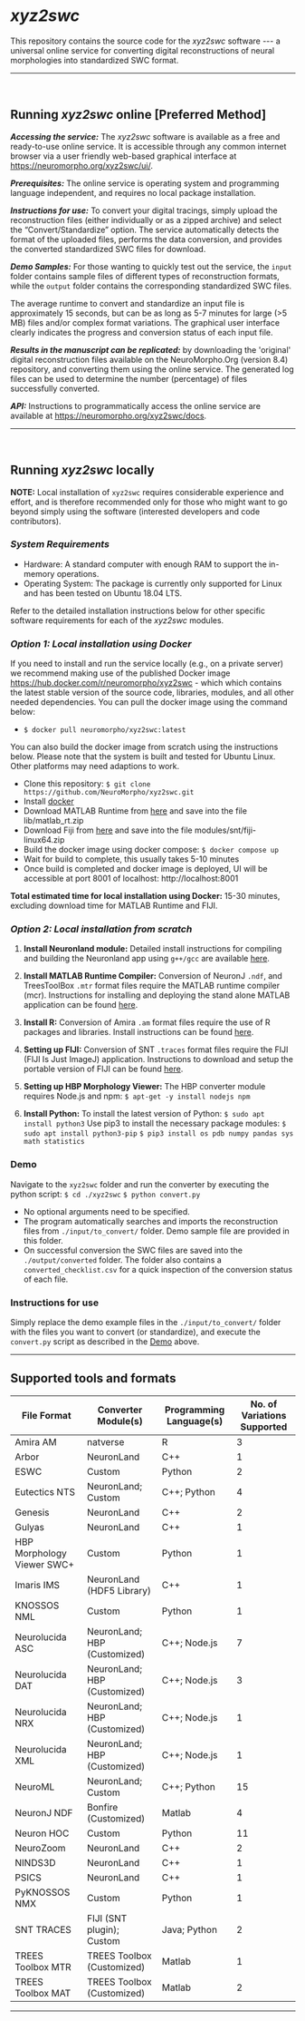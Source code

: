 # *xyz2swc*

This repository contains the source code for the *xyz2swc* software --- a universal online service for converting digital reconstructions of neural morphologies into standardized SWC format.

---
<br/>


## Running *xyz2swc* online [Preferred Method] 

***Accessing the service:*** The *xyz2swc* software is available as a free and ready-to-use online service. It is accessible through any common internet browser via a user friendly web-based graphical interface at https://neuromorpho.org/xyz2swc/ui/.

***Prerequisites:*** The online service is operating system and programming language independent, and requires no local package installation. 

***Instructions for use:*** To convert your digital tracings, simply upload the reconstruction files (either individually or as a zipped archive) and select the “Convert/Standardize” option. The service automatically detects the format of the uploaded files, performs the data conversion, and provides the converted standardized SWC files for download.


***Demo Samples:*** For those wanting to quickly test out the service, the `input` folder contains sample files of different types of reconstruction formats, while the `output` folder contains the corresponding standardized SWC files.

The average runtime to convert and standardize an input file is approximately 15 seconds, but can be as long as 5-7 minutes for large (>5 MB) files and/or complex format variations. The graphical user interface clearly indicates the progress and conversion status of each input file.

***Results in the manuscript can be replicated:*** by downloading the 'original' digital reconstruction files available on the NeuroMorpho.Org (version 8.4) repository, and converting them using the online service. The generated log files can be used to determine the number (percentage) of files successfully converted.  

***API:*** Instructions to programmatically access the online service are available at https://neuromorpho.org/xyz2swc/docs.

---
<br/>


## Running *xyz2swc* locally

**NOTE:** Local installation of `xyz2swc` requires considerable experience and effort, and is therefore recommended only for those who might want to go beyond simply using the software (interested developers and code contributors).

### *System Requirements*
- Hardware: A standard computer with enough RAM to support the in-memory operations.
- Operating System: The package is currently only supported for Linux and has been tested on Ubuntu 18.04 LTS. 

Refer to the detailed installation instructions below for other specific software requirements for each of the *xyz2swc* modules.

### *Option 1: Local installation using Docker*

If you need to install and run the service locally (e.g., on a private server) we recommend making use of the published Docker image https://hub.docker.com/r/neuromorpho/xyz2swc - which which contains the latest stable version of the source code, libraries, modules, and all other needed dependencies. You can pull the docker image using the command below:

- `$ docker pull neuromorpho/xyz2swc:latest`

You can also build the docker image from scratch using the instructions below. Please note that the system is built and tested for Ubuntu Linux. Other platforms may need adaptions to work.

- Clone this repository: `$ git clone https://github.com/NeuroMorpho/xyz2swc.git`
- Install [docker](https://docs.docker.com/get-docker/)
- Download MATLAB Runtime from [here](https://www.mathworks.com/products/compiler/matlab-runtime.html) and save into the file lib/matlab_rt.zip
- Download Fiji from [here](https://downloads.imagej.net/fiji/latest/fiji-linux64.zip) and save into the file modules/snt/fiji-linux64.zip
- Build the docker image using docker compose: `$ docker compose up`
- Wait for build to complete, this usually takes 5-10 minutes
- Once build is completed and docker image is deployed, UI will be accessible at port 8001 of localhost: http://localhost:8001

**Total estimated time for local installation using Docker:** 15-30 minutes, excluding download time for MATLAB Runtime and FIJI.

### *Option 2: Local installation from scratch*

1. **Install Neuronland module:** Detailed install instructions for compiling and building the Neuronland app using `g++/gcc` are available [here](https://github.com/NeuroMorpho/xyz2swc/tree/main/modules/neuronland/release_docs).

2. **Install MATLAB Runtime Compiler:** Conversion of NeuronJ `.ndf`, and TreesToolBox `.mtr` format files require the MATLAB runtime compiler (mcr). Instructions for installing and deploying the stand alone MATLAB application can be found [here](https://github.com/NeuroMorpho/xyz2swc/tree/main/modules/ndf/release_docs/Install_Instructions_Matlab.md). 

3. **Install R:** Conversion of Amira `.am` format files require the use of R packages and libraries. Install instructions can be found [here](https://github.com/NeuroMorpho/xyz2swc/tree/main/modules/am/release_docs/Install_Instructions_R.md).

4. **Setting up FIJI:** Conversion of SNT `.traces` format files require the FIJI (FIJI Is Just ImageJ) application. Instructions to download and setup the portable version of FIJI can be found [here](https://github.com/NeuroMorpho/xyz2swc/tree/main/modules/snt/release_docs/Install_Instructions_FIJI.md).

5. **Setting up HBP Morphology Viewer:**
The HBP converter module requires Node.js and npm: 
`$ apt-get -y install nodejs npm`

6. **Install Python:** 
To install the latest version of Python:
`$ sudo apt install python3`
Use pip3 to install the necessary package modules:
`$ sudo apt install python3-pip`
`$ pip3 install os pdb numpy pandas sys math statistics`

### Demo 
Navigate to the `xyz2swc` folder and run the converter by executing the python script:
`$ cd ./xyz2swc` 
`$ python convert.py`
 
- No optional arguments need to be specified.
- The program automatically searches and imports the reconstruction files from `./input/to_convert/` folder. Demo sample file are provided in this folder.
- On successful conversion the SWC files are saved into the `./output/converted` folder. The folder also contains a `converted_checklist.csv` for a quick inspection of the conversion status of each file.

### Instructions for use
Simply replace the demo example files in the `./input/to_convert/` folder with the files you want to convert (or standardize), and execute the `convert.py` script as described in the [Demo](#Demo) above. 

---

## Supported tools and formats

| **File Format** | **Converter Module(s)** | **Programming Language(s)** | **No. of Variations Supported** |
|---|---|---|---|
| Amira AM | natverse | R | 3 |
| Arbor | NeuronLand | C++ | 1 |
| ESWC | Custom | Python | 2 |
| Eutectics NTS | NeuronLand; Custom | C++; Python | 4 |
| Genesis | NeuronLand | C++ | 2 |
| Gulyas | NeuronLand | C++ | 1 |
| HBP Morphology Viewer SWC+ | Custom | Python | 1 |
| Imaris IMS | NeuronLand (HDF5 Library) | C++ | 1 |
| KNOSSOS NML | Custom | Python | 1 |
| Neurolucida ASC | NeuronLand; HBP (Customized) | C++; Node.js | 7 |
| Neurolucida DAT | NeuronLand; HBP (Customized) | C++; Node.js | 3 |
| Neurolucida NRX | NeuronLand; HBP (Customized) | C++; Node.js | 1 |
| Neurolucida XML | NeuronLand; HBP (Customized) | C++; Node.js | 1 |
| NeuroML | NeuronLand; Custom | C++; Python | 15 |
| NeuronJ NDF | Bonfire (Customized) | Matlab | 4 |
| Neuron HOC | Custom | Python | 11 |
| NeuroZoom | NeuronLand | C++ | 2 |
| NINDS3D | NeuronLand | C++ | 1 |
| PSICS | NeuronLand | C++ | 1 |
| PyKNOSSOS NMX | Custom | Python | 1 |
| SNT TRACES | FIJI (SNT plugin); Custom | Java; Python | 2 |
| TREES Toolbox MTR | TREES Toolbox (Customized) | Matlab | 1 |
| TREES Toolbox MAT | TREES Toolbox (Customized) | Matlab | 2 |


---
